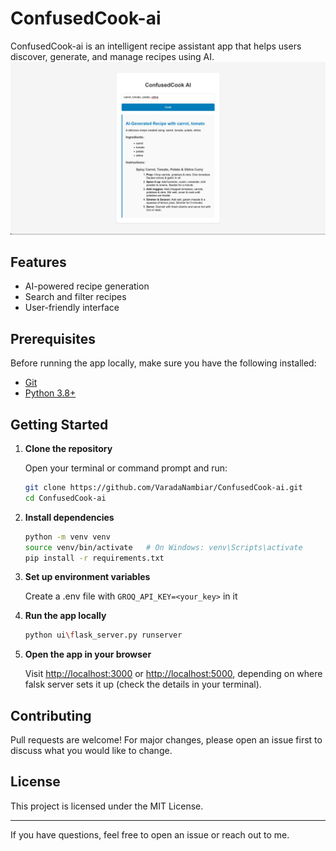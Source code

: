 # ConfusedCook-ai

ConfusedCook-ai is an intelligent recipe assistant app that helps users discover, generate, and manage recipes using AI.
![sneak-peak of ui](images/ui_ex.png)

## Features

- AI-powered recipe generation
- Search and filter recipes
- User-friendly interface

## Prerequisites

Before running the app locally, make sure you have the following installed:

- [Git](https://git-scm.com/downloads)
- [Python 3.8+](https://www.python.org/downloads/)

## Getting Started

1. **Clone the repository**

   Open your terminal or command prompt and run:
   ```bash
   git clone https://github.com/VaradaNambiar/ConfusedCook-ai.git
   cd ConfusedCook-ai
   ```

2. **Install dependencies**

   ```bash
   python -m venv venv
   source venv/bin/activate   # On Windows: venv\Scripts\activate
   pip install -r requirements.txt
   ```

3. **Set up environment variables**

   Create a .env file with ```GROQ_API_KEY=<your_key>``` in it

4. **Run the app locally**
   ```bash
   python ui\flask_server.py runserver
   ```

5. **Open the app in your browser**

   Visit [http://localhost:3000](http://localhost:3000) or [http://localhost:5000](http://localhost:5000), depending on where falsk server sets it up (check the details in your terminal).


## Contributing

Pull requests are welcome! For major changes, please open an issue first to discuss what you would like to change.

## License

This project is licensed under the MIT License.

---

If you have questions, feel free to open an issue or reach out to me.


